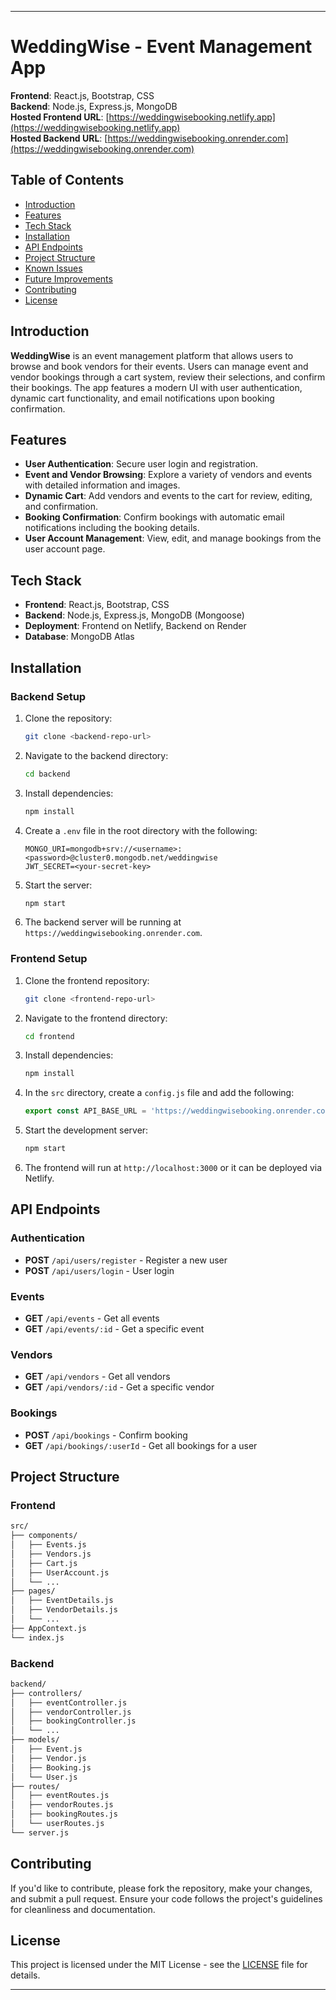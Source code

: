 

---

# **WeddingWise - Event Management App**

**Frontend**: React.js, Bootstrap, CSS  
**Backend**: Node.js, Express.js, MongoDB  
**Hosted Frontend URL**: [https://weddingwisebooking.netlify.app](https://weddingwisebooking.netlify.app)  
**Hosted Backend URL**: [https://weddingwisebooking.onrender.com](https://weddingwisebooking.onrender.com)

## **Table of Contents**
- [Introduction](#introduction)
- [Features](#features)
- [Tech Stack](#tech-stack)
- [Installation](#installation)
- [API Endpoints](#api-endpoints)
- [Project Structure](#project-structure)
- [Known Issues](#known-issues)
- [Future Improvements](#future-improvements)
- [Contributing](#contributing)
- [License](#license)

## **Introduction**
**WeddingWise** is an event management platform that allows users to browse and book vendors for their events. Users can manage event and vendor bookings through a cart system, review their selections, and confirm their bookings. The app features a modern UI with user authentication, dynamic cart functionality, and email notifications upon booking confirmation.

## **Features**
- **User Authentication**: Secure user login and registration.
- **Event and Vendor Browsing**: Explore a variety of vendors and events with detailed information and images.
- **Dynamic Cart**: Add vendors and events to the cart for review, editing, and confirmation.
- **Booking Confirmation**: Confirm bookings with automatic email notifications including the booking details.
- **User Account Management**: View, edit, and manage bookings from the user account page.

## **Tech Stack**
- **Frontend**: React.js, Bootstrap, CSS
- **Backend**: Node.js, Express.js, MongoDB (Mongoose)
- **Deployment**: Frontend on Netlify, Backend on Render
- **Database**: MongoDB Atlas

## **Installation**

### **Backend Setup**
1. Clone the repository:
   ```bash
   git clone <backend-repo-url>
   ```
2. Navigate to the backend directory:
   ```bash
   cd backend
   ```
3. Install dependencies:
   ```bash
   npm install
   ```
4. Create a `.env` file in the root directory with the following:
   ```env
   MONGO_URI=mongodb+srv://<username>:<password>@cluster0.mongodb.net/weddingwise
   JWT_SECRET=<your-secret-key>
   ```
5. Start the server:
   ```bash
   npm start
   ```
6. The backend server will be running at `https://weddingwisebooking.onrender.com`.

### **Frontend Setup**
1. Clone the frontend repository:
   ```bash
   git clone <frontend-repo-url>
   ```
2. Navigate to the frontend directory:
   ```bash
   cd frontend
   ```
3. Install dependencies:
   ```bash
   npm install
   ```
4. In the `src` directory, create a `config.js` file and add the following:
   ```javascript
   export const API_BASE_URL = 'https://weddingwisebooking.onrender.com';
   ```
5. Start the development server:
   ```bash
   npm start
   ```
6. The frontend will run at `http://localhost:3000` or it can be deployed via Netlify.

## **API Endpoints**

### **Authentication**
- **POST** `/api/users/register` - Register a new user
- **POST** `/api/users/login` - User login

### **Events**
- **GET** `/api/events` - Get all events
- **GET** `/api/events/:id` - Get a specific event

### **Vendors**
- **GET** `/api/vendors` - Get all vendors
- **GET** `/api/vendors/:id` - Get a specific vendor

### **Bookings**
- **POST** `/api/bookings` - Confirm booking
- **GET** `/api/bookings/:userId` - Get all bookings for a user

## **Project Structure**

### **Frontend**
```bash
src/
├── components/
│   ├── Events.js
│   ├── Vendors.js
│   ├── Cart.js
│   ├── UserAccount.js
│   └── ...
├── pages/
│   ├── EventDetails.js
│   ├── VendorDetails.js
│   └── ...
├── AppContext.js
└── index.js
```

### **Backend**
```bash
backend/
├── controllers/
│   ├── eventController.js
│   ├── vendorController.js
│   ├── bookingController.js
│   └── ...
├── models/
│   ├── Event.js
│   ├── Vendor.js
│   ├── Booking.js
│   └── User.js
├── routes/
│   ├── eventRoutes.js
│   ├── vendorRoutes.js
│   ├── bookingRoutes.js
│   └── userRoutes.js
└── server.js
```


## **Contributing**
If you'd like to contribute, please fork the repository, make your changes, and submit a pull request. Ensure your code follows the project's guidelines for cleanliness and documentation.

## **License**
This project is licensed under the MIT License - see the [LICENSE](LICENSE) file for details.

---

